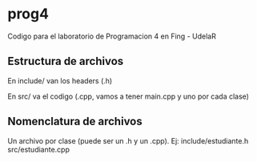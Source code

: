 # prog4
Codigo para el laboratorio de Programacion 4 en Fing - UdelaR

## Estructura de archivos

En include/ van los headers (.h)

En src/ va el codigo (.cpp, vamos a tener main.cpp y uno por cada clase)

## Nomenclatura de archivos 

Un archivo por clase (puede ser un .h y un .cpp). Ej: include/estudiante.h src/estudiante.cpp
